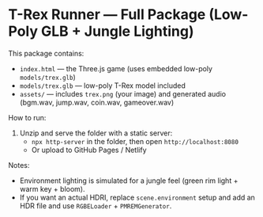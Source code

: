 # T-Rex Runner — Full Package (Low-Poly GLB + Jungle Lighting)

This package contains:
- `index.html` — the Three.js game (uses embedded low-poly `models/trex.glb`)
- `models/trex.glb` — low-poly T-Rex model included
- `assets/` — includes `trex.png` (your image) and generated audio (bgm.wav, jump.wav, coin.wav, gameover.wav)

How to run:
1. Unzip and serve the folder with a static server:
   - `npx http-server` in the folder, then open `http://localhost:8080`
   - Or upload to GitHub Pages / Netlify

Notes:
- Environment lighting is simulated for a jungle feel (green rim light + warm key + bloom).
- If you want an actual HDRI, replace `scene.environment` setup and add an HDR file and use `RGBELoader` + `PMREMGenerator`.
